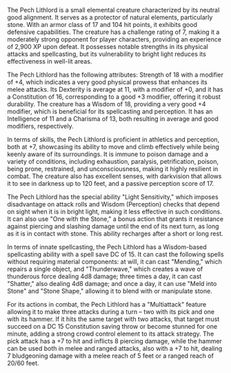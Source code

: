 The Pech Lithlord is a small elemental creature characterized by its neutral good alignment. It serves as a protector of natural elements, particularly stone. With an armor class of 17 and 104 hit points, it exhibits good defensive capabilities. The creature has a challenge rating of 7, making it a moderately strong opponent for player characters, providing an experience of 2,900 XP upon defeat. It possesses notable strengths in its physical attacks and spellcasting, but its vulnerability to bright light reduces its effectiveness in well-lit areas. 

The Pech Lithlord has the following attributes: Strength of 18 with a modifier of +4, which indicates a very good physical prowess that enhances its melee attacks. Its Dexterity is average at 11, with a modifier of +0, and it has a Constitution of 16, corresponding to a good +3 modifier, offering it robust durability. The creature has a Wisdom of 18, providing a very good +4 modifier, which is beneficial for its spellcasting and perception. It has an Intelligence of 11 and a Charisma of 13, both resulting in average and good modifiers, respectively.

In terms of skills, the Pech Lithlord is proficient in athletics and perception, both at +7, showcasing its ability to move and climb effectively while being keenly aware of its surroundings. It is immune to poison damage and a variety of conditions, including exhaustion, paralysis, petrification, poison, being prone, restrained, and unconsciousness, making it highly resilient in combat. The creature also has excellent senses, with darkvision that allows it to see in darkness up to 120 feet, and a passive perception score of 17.

The Pech Lithlord has the special ability "Light Sensitivity," which imposes disadvantage on attack rolls and Wisdom (Perception) checks that depend on sight when it is in bright light, making it less effective in such conditions. It can also use "One with the Stone," a bonus action that grants it resistance against piercing and slashing damage until the end of its next turn, as long as it is in contact with stone. This ability recharges after a short or long rest.

In terms of innate spellcasting, the Pech Lithlord has a Wisdom-based spellcasting ability with a spell save DC of 15. It can cast the following spells without requiring material components: at will, it can cast "Mending," which repairs a single object, and "Thunderwave," which creates a wave of thunderous force dealing 4d8 damage; three times a day, it can cast "Shatter," also dealing 4d8 damage; and once a day, it can use "Meld into Stone" and "Stone Shape," allowing it to blend with or manipulate stone.

For its actions in combat, the Pech Lithlord has a "Multiattack" feature allowing it to make three attacks during a turn – two with its pick and one with its hammer. If it hits the same target with two attacks, that target must succeed on a DC 15 Constitution saving throw or become stunned for one minute, adding a strong crowd control element to its attack strategy. The pick attack has a +7 to hit and inflicts 8 piercing damage, while the hammer can be used both in melee and ranged attacks, also with a +7 to hit, dealing 7 bludgeoning damage with a melee reach of 5 feet or a ranged reach of 20/60 feet.